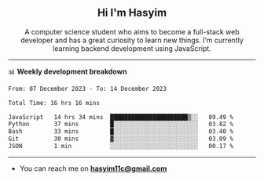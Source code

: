 <h2 align="center">Hi I'm Hasyim</h2>

<p align="center">A computer science student who aims to become a full-stack web developer and has a great curiosity to learn new things. I’m currently learning backend development using JavaScript.</p>

<!--![Anurag's GitHub stats](https://github-readme-stats-one-pink-11.vercel.app/api?username=hasyimashari&show_icons=true&theme=transparent&hide=contribs,prs)-->

---

📊 **Weekly development breakdown**

<!--START_SECTION:waka-->

```txt
From: 07 December 2023 - To: 14 December 2023

Total Time: 16 hrs 16 mins

JavaScript   14 hrs 34 mins  ██████████████████████▒░░   89.49 %
Python       37 mins         █░░░░░░░░░░░░░░░░░░░░░░░░   03.82 %
Bash         33 mins         █░░░░░░░░░░░░░░░░░░░░░░░░   03.40 %
Git          30 mins         ▓░░░░░░░░░░░░░░░░░░░░░░░░   03.09 %
JSON         1 min           ░░░░░░░░░░░░░░░░░░░░░░░░░   00.17 %
```

<!--END_SECTION:waka-->

---

- You can reach me on **hasyim11c@gmail.com**
